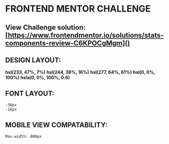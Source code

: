 # FRONTEND MENTOR CHALLENGE

## View Challenge solution: [https://www.frontendmentor.io/solutions/stats-components-review-C6KPOCgMgm]()






## DESIGN LAYOUT:
   **hsl(233, 47%, 7%)** 
   **hsl(244, 38%, 16%)**
   **hsl(277, 64%, 61%)**
   **hsl(0, 0%, 100%)**
   **hsla(0, 0%, 100%, 0.6)**
   

## FONT LAYOUT:
    -30px
    -16px


## MOBILE VIEW COMPATABILITY:
    Max-width: 800px